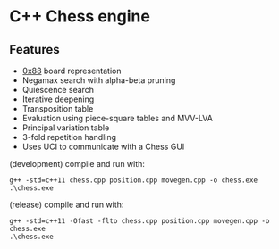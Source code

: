 # C++ Chess engine

## Features
* [0x88](https://www.chessprogramming.org/0x88) board representation
* Negamax search with alpha-beta pruning
* Quiescence search
* Iterative deepening
* Transposition table
* Evaluation using piece-square tables and MVV-LVA
* Principal variation table
* 3-fold repetition handling
* Uses UCI to communicate with a Chess GUI

(development) compile and run with:
```
g++ -std=c++11 chess.cpp position.cpp movegen.cpp -o chess.exe 
.\chess.exe
```

(release) compile and run with:
```
g++ -std=c++11 -Ofast -flto chess.cpp position.cpp movegen.cpp -o chess.exe
.\chess.exe
```

